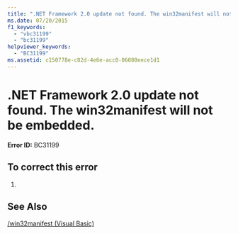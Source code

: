 ```yaml
---
title: ".NET Framework 2.0 update not found. The win32manifest will not be embedded."
ms.date: 07/20/2015
f1_keywords: 
  - "vbc31199"
  - "bc31199"
helpviewer_keywords: 
  - "BC31199"
ms.assetid: c150778e-c82d-4e6e-acc0-06080eece1d1
---
```

# .NET Framework 2.0 update not found. The win32manifest will not be embedded.
**Error ID:** BC31199  
  
## To correct this error  
  
1.  
  
## See Also  
 [/win32manifest (Visual Basic)](../../visual-basic/reference/command-line-compiler/win32manifest.md)
